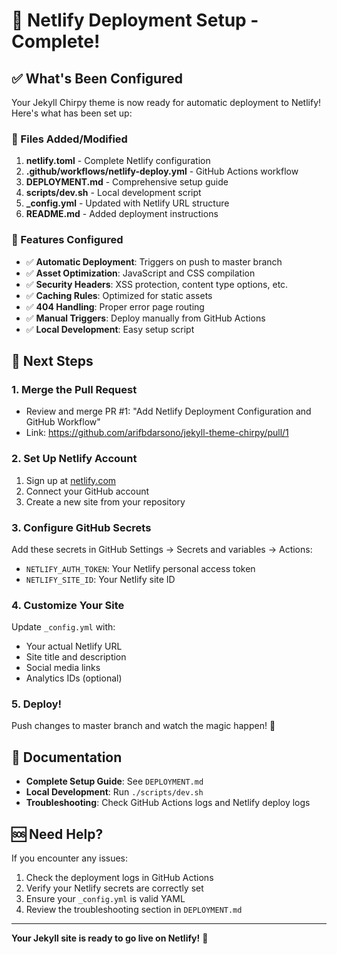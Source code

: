 # 🚀 Netlify Deployment Setup - Complete!

## ✅ What's Been Configured

Your Jekyll Chirpy theme is now ready for automatic deployment to Netlify! Here's what has been set up:

### 📁 Files Added/Modified

1. **netlify.toml** - Complete Netlify configuration
2. **.github/workflows/netlify-deploy.yml** - GitHub Actions workflow
3. **DEPLOYMENT.md** - Comprehensive setup guide
4. **scripts/dev.sh** - Local development script
5. **_config.yml** - Updated with Netlify URL structure
6. **README.md** - Added deployment instructions

### 🔧 Features Configured

- ✅ **Automatic Deployment**: Triggers on push to master branch
- ✅ **Asset Optimization**: JavaScript and CSS compilation
- ✅ **Security Headers**: XSS protection, content type options, etc.
- ✅ **Caching Rules**: Optimized for static assets
- ✅ **404 Handling**: Proper error page routing
- ✅ **Manual Triggers**: Deploy manually from GitHub Actions
- ✅ **Local Development**: Easy setup script

## 🎯 Next Steps

### 1. Merge the Pull Request
- Review and merge PR #1: "Add Netlify Deployment Configuration and GitHub Workflow"
- Link: https://github.com/arifbdarsono/jekyll-theme-chirpy/pull/1

### 2. Set Up Netlify Account
1. Sign up at [netlify.com](https://netlify.com)
2. Connect your GitHub account
3. Create a new site from your repository

### 3. Configure GitHub Secrets
Add these secrets in GitHub Settings → Secrets and variables → Actions:
- `NETLIFY_AUTH_TOKEN`: Your Netlify personal access token
- `NETLIFY_SITE_ID`: Your Netlify site ID

### 4. Customize Your Site
Update `_config.yml` with:
- Your actual Netlify URL
- Site title and description
- Social media links
- Analytics IDs (optional)

### 5. Deploy!
Push changes to master branch and watch the magic happen! 🎉

## 📖 Documentation

- **Complete Setup Guide**: See `DEPLOYMENT.md`
- **Local Development**: Run `./scripts/dev.sh`
- **Troubleshooting**: Check GitHub Actions logs and Netlify deploy logs

## 🆘 Need Help?

If you encounter any issues:
1. Check the deployment logs in GitHub Actions
2. Verify your Netlify secrets are correctly set
3. Ensure your `_config.yml` is valid YAML
4. Review the troubleshooting section in `DEPLOYMENT.md`

---

**Your Jekyll site is ready to go live on Netlify!** 🌟